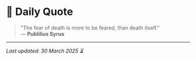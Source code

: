 # 📜 Daily Quote

> "The fear of death is more to be feared, than death itself."  
> — **Publilius Syrus**

---

_Last updated: 30 March 2025 ⏳_
